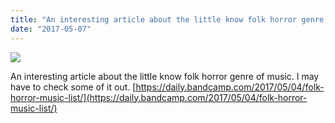 ```yaml
---
title: "An interesting article about the little know folk horror genre of music."
date: "2017-05-07"
---
```


![](http://slave27.local/fromgoogleplus1/wp-content/uploads/sites/10/2017/05/80f0fe00-c771-425e-a147-9122ef939f2a.jpeg)

An interesting article about the little know folk horror genre of music. I may have to check some of it out. [https://daily.bandcamp.com/2017/05/04/folk-horror-music-list/](https://daily.bandcamp.com/2017/05/04/folk-horror-music-list/)
